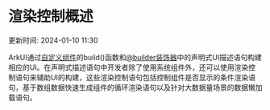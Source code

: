 # 渲染控制概述

更新时间: 2024-01-10 11:30

ArkUI通过[自定义组件](https://developer.harmonyos.com/cn/docs/documentation/doc-guides-V3/arkts-create-custom-components-0000001473537046-V3)的build()函数和[@builder装饰器](https://developer.harmonyos.com/cn/docs/documentation/doc-guides-V3/arkts-builder-0000001524176981-V3)中的声明式UI描述语句构建相应的UI。在声明式描述语句中开发者除了使用系统组件外，还可以使用渲染控制语句来辅助UI的构建，这些渲染控制语句包括控制组件是否显示的条件渲染语句，基于数组数据快速生成组件的循环渲染语句以及针对大数据量场景的数据懒加载语句。
